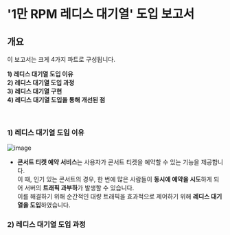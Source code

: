 

# '1만 RPM 레디스 대기열' 도입 보고서 

## 개요

이 보고서는 크게 4가지 파트로 구성됩니다.
  
**1) 레디스 대기열 도입 이유** <br>
**2) 레디스 대기열 도입 과정** <br>
**3) 레디스 대기열 구현** <br>
**4) 레디스 대기열 도입을 통해 개선된 점** <br> 

<br> 

### 1) 레디스 대기열 도입 이유
![image](https://github.com/user-attachments/assets/1717a0e7-f7fb-43a3-8108-a09e2b5376d4)


- **콘서트 티켓 예약 서비스**는 사용자가 콘서트 티켓을 예약할 수 있는 기능을 제공합니다. <br>
  이 때, 인기 있는 콘서트의 경우, 한 번에 많은 사람들이 **동시에 예약을 시도**하게 되어 서버의 **트래픽 과부하**가 발생할 수 있습니다. <br>
  이를 해결하기 위해 순간적인 대량 트래픽을 효과적으로 제어하기 위해 **레디스 대기열을 도입**하였습니다. <br>




 ### 2) 레디스 대기열 도입 과정 
